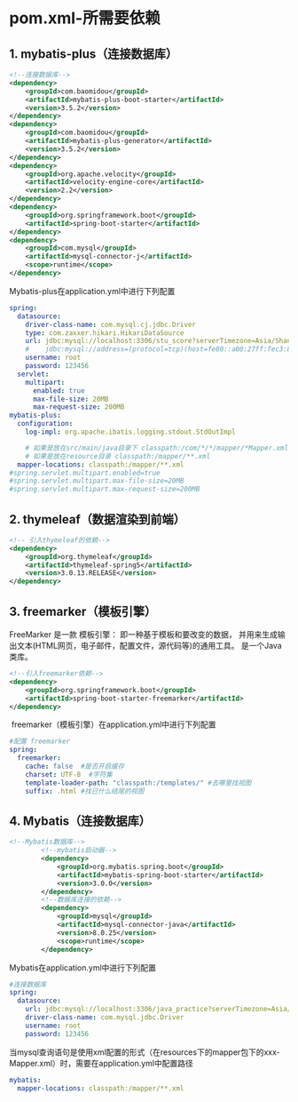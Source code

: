 # **pom.xml-所需要依赖**

## 1. mybatis-plus（连接数据库）

```xml
<!--连接数据库-->
<dependency>
    <groupId>com.baomidou</groupId>
    <artifactId>mybatis-plus-boot-starter</artifactId>
    <version>3.5.2</version>
</dependency>
<dependency>
    <groupId>com.baomidou</groupId>
    <artifactId>mybatis-plus-generator</artifactId>
    <version>3.5.2</version>
</dependency>
<dependency>
    <groupId>org.apache.velocity</groupId>
    <artifactId>velocity-engine-core</artifactId>
    <version>2.2</version>
</dependency>
<dependency>
    <groupId>org.springframework.boot</groupId>
    <artifactId>spring-boot-starter</artifactId>
</dependency>
<dependency>
    <groupId>com.mysql</groupId>
    <artifactId>mysql-connector-j</artifactId>
    <scope>runtime</scope>
</dependency>
```

Mybatis-plus在application.yml中进行下列配置

```yml
spring:
  datasource:
    driver-class-name: com.mysql.cj.jdbc.Driver
    type: com.zaxxer.hikari.HikariDataSource
    url: jdbc:mysql://localhost:3306/stu_score?serverTimezone=Asia/Shanghai&characterEncoding=utf-8&useSSL=false
    #    jdbc:mysql://address=(protocol=tcp)(host=fe80::a00:27ff:fec3:87c7)(port=3306)/database
    username: root
    password: 123456
  servlet:
    multipart:
      enabled: true
      max-file-size: 20MB
      max-request-size: 200MB
mybatis-plus:
  configuration:
    log-impl: org.apache.ibatis.logging.stdout.StdOutImpl

    # 如果是放在src/main/java目录下 classpath:/com/*/*/mapper/*Mapper.xml
    # 如果是放在resource目录 classpath:/mapper/**.xml
  mapper-locations: classpath:/mapper/**.xml
#spring.servlet.multipart.enabled=true
#spring.servlet.multipart.max-file-size=20MB
#spring.servlet.multipart.max-request-size=200MB
```



## 2. thymeleaf（数据渲染到前端）

```xml
<!-- 引入thymeleaf的依赖-->
<dependency>
    <groupId>org.thymeleaf</groupId>
    <artifactId>thymeleaf-spring5</artifactId>
    <version>3.0.13.RELEASE</version>
</dependency>
```

## 3. freemarker（模板引擎）

FreeMarker 是一款 模板引擎： 即一种基于模板和要改变的数据， 并用来生成输出文本(HTML网页，电子邮件，配置文件，源代码等)的通用工具。 是一个Java类库。

```xml
<!--引入freemarker依赖-->
<dependency>
    <groupId>org.springframework.boot</groupId>
    <artifactId>spring-boot-starter-freemarker</artifactId>
</dependency>
```

​		freemarker（模板引擎）在application.yml中进行下列配置

```yml
#配置 freemarker
spring:
  freemarker:
    cache: false  #是否开启缓存
    charset: UTF-8  #字符集
    template-loader-path: "classpath:/templates/" #去哪里找视图
    suffix: .html #找已什么结尾的视图
```

## 4. Mybatis（连接数据库）

```xml
<!--Mybatis数据库-->
        <!--mybatis启动器-->
        <dependency>
            <groupId>org.mybatis.spring.boot</groupId>
            <artifactId>mybatis-spring-boot-starter</artifactId>
            <version>3.0.0</version>
        </dependency>
        <!--数据库连接的依赖-->
        <dependency>
            <groupId>mysql</groupId>
            <artifactId>mysql-connector-java</artifactId>
            <version>8.0.25</version>
            <scope>runtime</scope>
        </dependency>
```

Mybatis在application.yml中进行下列配置

```yml
#连接数据库
spring:
  datasource:
    url: jdbc:mysql://localhost:3306/java_practice?serverTimezone=Asia/Shanghai&characterEncoding=utf-8&useSSL=false
    driver-class-name: com.mysql.jdbc.Driver
    username: root 
    password: 123456
```

​		当mysql查询语句是使用xml配置的形式（在resources下的mapper包下的xxx-Mapper.xml）时，需要在application.yml中配置路径

```yml
mybatis:
  mapper-locations: classpath:/mapper/**.xml
```


